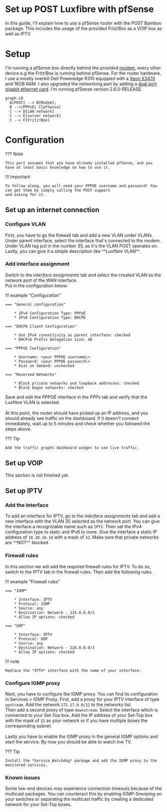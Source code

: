 # Set up POST Luxfibre with pfSense

In this guide, I'll explain how to use a pfSense router with the POST Bamboo package.
This includes the usage of the provided Fritz!Box as a VOIP box as well as IPTV.

# Setup

I'm running a pfSense box directly behind the provided [modem](https://biznes.tauron.pl/-/media/offer-documents/telekomunikacja/ont/nokia_7368_datasheet.ashx), every other device e.g the Fritz!Box
is running behind pfSense. For the router hardware, I use a mostly overkill Dell Poweredge R310 equipped with a
[Xeon X3470](https://www.intel.com/content/www/us/en/products/sku/42932/intel-xeon-processor-x3470-8m-cache-2-93-ghz/specifications.html)
and 16GB RAM. I also upgraded the networking part by adding a [dual port gigabit ethernet card](https://www.amazon.de/gp/product/B071R3YS2H?psc=1).
I'm running pfSense version 2.6.0-RELEASE.

``` mermaid
graph LR
  A[POST] --> B[Modem];
  B -->|PPPoE| C[pfSense]
  C --> D[LAN network]
  C --> E[server network]
  C --> F[Fritz!Box]
```

# Configuration

??? Note

    This part assumes that you have already installed pfSense, and you have at least basic knowledge on how to use it.

!!! Important 

    To follow along, you will need your PPPOE username and password! You can get them by simply calling the POST support
    and asking for it.

## Set up an internet connection

### Configure VLAN

First, you have to go the firewall tab and add a new VLAN under VLANs. Under parent interface, select the
interface that's connected to the modem. Under VLAN tag put in the number 35, as it's the VLAN POST operates on.
Lastly, you can give it a simple description like ^^Luxfibre VLAN^^.

### Add interface assignment

Switch to the *interface assignments* tab and select the created VLAN as the network port of the WAN interface.
<br>
Put in the configuration below:

!!! example "Configuration"

    === "General configuration"
        
        * IPv4 Configuration Type: PPPoE
        * IPv6 Configuration Type: DHCP6 
    
    === "DHCP6 Client Configuration"
    
        * Use IPv4 connectivity as parent interface: checked
        * DHCPv6 Prefix Delegation size: 48

    === "PPPoE Configuration"

        * Username: <your PPPOE username\>
        * Password: <your PPPOE password\>
        * Dial on demand: unchecked

    === "Reserved Networks"

        * Block private networks and loopback addresses: checked
        * Block bogon networks: checked

Save and edit the PPPOE interface in the PPPs tab and verify that the Luxfibre VLAN is selected.
<br><br>
At this point, the router should have picked up an IP address, and you should already see traffic on the dashboard. If it doesn't
connect immediately, wait up to 5 minutes and check whether you followed the steps above.

??? Tip

    Add the traffic graphs dashboard widget to see live traffic. 


## Set up VOIP

This section is not finished yet.

<!---

Now, we will focus on setting up the Fritz!Box as a VOIP client running behind the pfSense.

### Fritz!Box configuration


### pfSense configuration

-->

## Set up IPTV

### Add the interface

To add an interface for IPTV, go to the *interface assignments* tab and add a new interface with the VLAN 35 selected
as the network port. You can give the interface a recognizable name such as ```IPTV```.
Then set the IPv4 configuration type to static and IPv6 to none. Give the interface a static
IP address of ```10.10.10.10``` with a mask of ```32```. Make sure that private networks are ^^NOT^^ blocked.

### Firewall rules

In this section we will add the required firewall rules for IPTV. To do so, switch to the IPTV tab in the firewall
rules. Then add the following rules.

!!! example "Firewall rules"

    === "IGMP"
        
        * Interface: IPTV
        * Protocol: IGMP
        * Source: any
        * Destination: Network - 224.0.0.0/3
        * Allow IP options: checked

    === "UDP"
    
        * Interface: IPTV
        * Protocol: UDP
        * Source: any
        * Destination: Network - 224.0.0.0/3
        * Allow IP options: checked

!!! note

    Replace the *IPTV* interface with the name of your interface.

### Configure IGMP proxy

Next, you have to configure the IGMP proxy. You can find its configuration in Services > IGMP Proxy.
First, add a proxy for your IPTV interface of type ```upstream```. Add the network ```172.17.0.0/12``` to the
networks list.
<br>
Then add a second proxy of type ```downstream```. Select the interface which is connected to your Set-Top box.
Add the IP address of your Set-Top box with the mask of ```32``` as your network or if you have multiple boxes the
corresponding subnet.
<br><br>
Lastly you have to enable the IGMP proxy in the general IGMP options and start the service. By now you should be
able to watch live TV.

??? Tip

    Install the *Service_Watchdog* package and add the IGMP proxy to the monitored services.

### Known issues

Some low-end devices may experience connection timeouts because of the multicast packages. You can counteract this
by enabling IGMP-Snooping on your switches or separating the multicast traffic by creating a dedicated network for
your Set-Top boxes.
